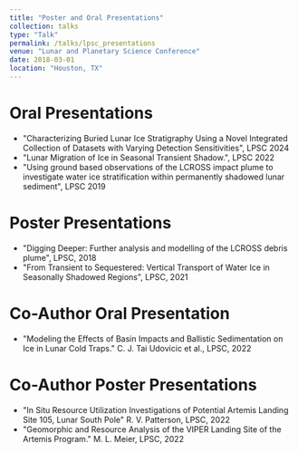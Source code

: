 ```yaml
---
title: "Poster and Oral Presentations"
collection: talks
type: "Talk"
permalink: /talks/lpsc_presentations
venue: "Lunar and Planetary Science Conference"
date: 2018-03-01
location: "Houston, TX"
---
```


Oral Presentations
=====
* "Characterizing Buried Lunar Ice Stratigraphy Using a Novel Integrated Collection of Datasets with Varying Detection Sensitivities", LPSC 2024
* "Lunar Migration of Ice in Seasonal Transient Shadow.", LPSC 2022
* "Using ground based observations of the LCROSS impact plume to investigate water ice stratification within permanently shadowed lunar sediment", LPSC 2019

Poster Presentations
=====
* "Digging Deeper: Further analysis and modelling of the LCROSS debris plume", LPSC, 2018
* "From Transient to Sequestered:  Vertical Transport of Water Ice in Seasonally Shadowed Regions", LPSC, 2021

Co-Author Oral Presentation
=====
* "Modeling the Effects of Basin Impacts and Ballistic Sedimentation on Ice in Lunar Cold Traps." C. J. Tai Udovicic et al., LPSC, 2022

Co-Author Poster Presentations
=====
* "In Situ Resource Utilization Investigations of Potential Artemis Landing Site 105, Lunar South Pole" R. V. Patterson, LPSC, 2022
* "Geomorphic and Resource Analysis of the VIPER Landing Site of the Artemis Program." M. L. Meier, LPSC, 2022
